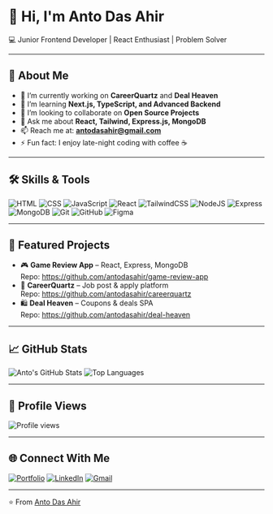 # 👋 Hi, I'm Anto Das Ahir

💻 Junior Frontend Developer | React Enthusiast | Problem Solver

---

## 🚀 About Me
- 🔭 I’m currently working on **CareerQuartz** and **Deal Heaven**
- 🌱 I’m learning **Next.js, TypeScript, and Advanced Backend**
- 👯 I’m looking to collaborate on **Open Source Projects**
- 💬 Ask me about **React, Tailwind, Express.js, MongoDB**
- 📫 Reach me at: **antodasahir@gmail.com**
- ⚡ Fun fact: I enjoy late-night coding with coffee ☕

---

## 🛠️ Skills & Tools
![HTML](https://img.shields.io/badge/HTML5-E34F26?style=flat&logo=html5&logoColor=white)
![CSS](https://img.shields.io/badge/CSS3-1572B6?style=flat&logo=css3&logoColor=white)
![JavaScript](https://img.shields.io/badge/JavaScript-F7DF1E?style=flat&logo=javascript&logoColor=black)
![React](https://img.shields.io/badge/React-20232A?style=flat&logo=react&logoColor=61DAFB)
![TailwindCSS](https://img.shields.io/badge/TailwindCSS-06B6D4?style=flat&logo=tailwindcss&logoColor=white)
![NodeJS](https://img.shields.io/badge/Node.js-339933?style=flat&logo=node.js&logoColor=white)
![Express](https://img.shields.io/badge/Express-000000?style=flat&logo=express&logoColor=white)
![MongoDB](https://img.shields.io/badge/MongoDB-47A248?style=flat&logo=mongodb&logoColor=white)
![Git](https://img.shields.io/badge/Git-F05032?style=flat&logo=git&logoColor=white)
![GitHub](https://img.shields.io/badge/GitHub-181717?style=flat&logo=github&logoColor=white)
![Figma](https://img.shields.io/badge/Figma-F24E1E?style=flat&logo=figma&logoColor=white)

---

## 📌 Featured Projects
- 🎮 **Game Review App** – React, Express, MongoDB  
  Repo: https://github.com/antodasahir/game-review-app
- 💼 **CareerQuartz** – Job post & apply platform  
  Repo: https://github.com/antodasahir/careerquartz
- 🛍️ **Deal Heaven** – Coupons & deals SPA  
  Repo: https://github.com/antodasahir/deal-heaven

---

## 📈 GitHub Stats
![Anto's GitHub Stats](https://github-readme-stats.vercel.app/api?username=antodasahir&show_icons=true&theme=radical)
![Top Languages](https://github-readme-stats.vercel.app/api/top-langs/?username=antodasahir&layout=compact&theme=radical)

---

## 👀 Profile Views
![Profile views](https://komarev.com/ghpvc/?username=antodasahir&label=Profile%20Views)

---

## 🌐 Connect With Me
[![Portfolio](https://img.shields.io/badge/Portfolio-%230077B5.svg?&style=flat&logo=google-chrome&logoColor=white)](https://yourportfolio.com)
[![LinkedIn](https://img.shields.io/badge/LinkedIn-%230077B5.svg?&style=flat&logo=linkedin&logoColor=white)](https://linkedin.com/in/yourusername)
[![Gmail](https://img.shields.io/badge/Gmail-D14836.svg?&style=flat&logo=gmail&logoColor=white)](mailto:antodasahir@gmail.com)

---

⭐️ From [Anto Das Ahir](https://github.com/antodasahir)
